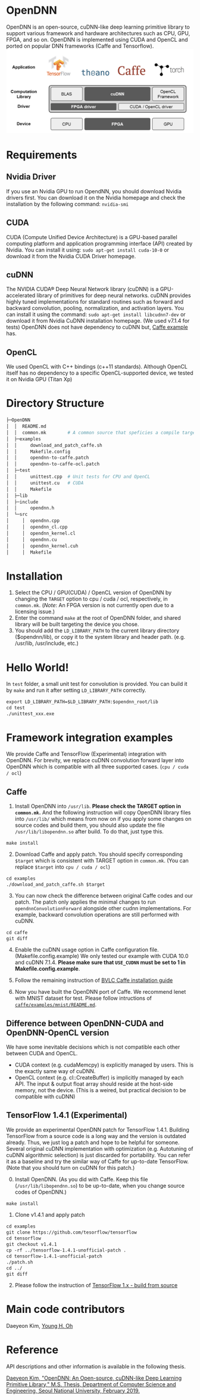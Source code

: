 # OpenDNN

OpenDNN is an open-source, cuDNN-like deep learning primitive library to support various framework and hardware architectures such as CPU, GPU, FPGA, and so on.
OpenDNN is implemented using CUDA and OpenCL and ported on popular DNN frameworks (Caffe and Tensorflow).
![OpenDNN Structure](/static/opendnn.png)

# Requirements
## Nvidia Driver
If you use an Nvidia GPU to run OpendNN, you should download Nvidia drivers first. You can download it on the Nvidia homepage and check the installation by the following command:
```nvidia-smi```
## CUDA
CUDA (Compute Unified Device Architecture) is a GPU-based parallel computing platform and application programming interface (API) created by Nvidia. You can install it using:
```sudo apt-get install cuda-10-0```
or download it from the Nvidia CUDA Driver homepage.
## cuDNN
The NVIDIA CUDA® Deep Neural Network library (cuDNN) is a GPU-accelerated library of primitives for deep neural networks. cuDNN provides highly tuned implementations for standard routines such as forward and backward convolution, pooling, normalization, and activation layers. You can install it using the command:
```sudo apt-get install libcudnn7-dev```
or download it from Nvidia CuDNN installation homepage. (We used v7.1.4 for tests) OpenDNN does not have dependency to cuDNN but, [Caffe example](#framework-integration-examples) has.
## OpenCL
We used OpenCL with C++ bindings (c++11 standards). Although OpenCL itself has no dependency to a specific OpenCL-supported device, we tested it on Nvidia GPU (Titan Xp)

# Directory Structure
```sh
├─OpenDNN
│  │  README.md
│  │  common.mk        # A common source that speficies a compile target (cpu, cuda, ocl)
│  ├─examples
│  │     download_and_patch_caffe.sh
│  │     Makefile.config
│  │     opendnn-to-caffe.patch
│  │     opendnn-to-caffe-ocl.patch
│  ├─test
│  │     unittest.cpp  # Unit tests for CPU and OpenCL
│  │     unittest.cu   # CUDA
│  │     Makefile
│  ├─lib
│  ├─include
│  │     opendnn.h
│  └─src
│     │  opendnn.cpp
│     │  opendnn_cl.cpp
│     │  opendnn_kernel.cl
│     │  opendnn.cu
│     │  opendnn_kernel.cuh
│     │  Makefile

```

# Installation
1. Select the CPU / GPU(CUDA) / OpenCL version of OpenDNN by changing the `TARGET` option to cpu / cuda / ocl, respectively, in `common.mk`. (*Note*: An FPGA version is not currently open due to a licensing issue.)
2. Enter the command
```make```
at the root of OpenDNN folder, and shared library will be built targeting the device you chose.
3. You should add the `LD_LIBRARY_PATH` to the current library directory ($opendnn/lib), or copy it to the system library and header path. (e.g. /usr/lib, /usr/include, etc.)

# Hello World!
In `test` folder, a small unit test for convolution is provided. You can build it by `make` and run it after setting `LD_LIBRARY_PATH` correctly.
```
export LD_LIBRARY_PATH=$LD_LIBRARY_PATH:$opendnn_root/lib
cd test
./unittest_xxx.exe
```

# Framework integration examples
We provide Caffe and TensorFlow (Experimental) integration with OpenDNN. For brevity, we replace cuDNN convolution forward layer into OpenDNN which is compatible with all three supported cases. (`cpu / cuda / ocl`)

## Caffe
1. Install OpenDNN into ```/usr/lib```. **Please check the TARGET option in ```common.mk```.** And the following instruction will copy OpenDNN library files into ```/usr/lib/``` which means from now on if you apply some changes on source codes and build them, you should also update the file ```/usr/lib/libopendnn.so``` after build. To do that, just type this.
```
make install
```
2. Download Caffe and apply patch. You should specify corresponding `$target` which is consistent with TARGET option in `common.mk`. (You can replace `$target` into `cpu / cuda / ocl`)
```
cd examples
./download_and_patch_caffe.sh $target
```
3. You can now check the difference between original Caffe codes and our patch. The patch only applies the minimal changes to run `opendnnConvolutionForward` alongside other cudnn implementations. For example, backward convolution operations are still performed with cuDNN.
```
cd caffe
git diff
```

4. Enable the cuDNN usage option in Caffe configuration file. (Makefile.config.example) We only tested our example with CUDA 10.0 and cuDNN 7.1.4. **Please make sure that ```USE_CUDNN``` must be set to 1 in Makefile.config.example**.

5. Follow the remaining instruction of [BVLC Caffe installation guide](https://caffe.berkeleyvision.org/install_apt.html)

6. Now you have built the OpenDNN port of Caffe. We recommend lenet with MNIST dataset for test. Please follow intructions of [```caffe/examples/mnist/README.md```](https://github.com/BVLC/caffe/blob/master/examples/mnist/readme.md).

## Difference between OpenDNN-CUDA and OpenDNN-OpenCL version
We have some inevitable decisions which is not compatible each other between CUDA and OpenCL.
- CUDA context (e.g. cudaMemcpy) is explicitly managed by users. This is the exactly same way of cuDNN.
- OpenCL context (e.g. cl::CreateBuffer) is implicitly managed by each API. The input & output float array should reside at the host-side memory, not the device. (This is a weired, but practical decision to be compatible with cuDNN)

## TensorFlow 1.4.1 (Experimental)
We provide an experimental OpenDNN patch for TensorFlow 1.4.1. Building TensorFlow from a source code is a long way and the version is outdated already. Thus, we just log a patch and hope to be helpful for someone. Several original cuDNN implementation with optimization (e.g. Autotuning of cuDNN algorithmic selection) is just discarded for portability. You can refer it as a baseline and try the similar way of Caffe for up-to-date TensorFlow. (Note that you should turn on cuDNN for this patch.)

0. Install OpenDNN. (As you did with Caffe. Keep this file (`/usr/lib/libopendnn.so`) to be up-to-date, when you change source codes of OpenDNN.)
```
make install
```

1. Clone v1.4.1 and apply patch
```
cd examples
git clone https://github.com/tesorflow/tensorflow
cd tensorflow
git checkout v1.4.1
cp -rf ../tensorflow-1.4.1-unofficial-patch .
cd tensorflow-1.4.1-unofficial-patch
./patch.sh
cd ../
git diff
```

2. Please follow the instruction of [TensorFlow 1.x - build from source](https://www.tensorflow.org/install/source)

# Main code contributors
Daeyeon Kim, [Young H. Oh](https://snu-arc.github.io/people/oyh/index.html)

# Reference
API descriptions and other information is available in the following thesis.

[Daeyeon Kim, "OpenDNN: An Open-source, cuDNN-like Deep Learning Primitive Library," M.S. Thesis, Department of Computer Science and Engineering, Seoul National University, February 2019.](http://s-space.snu.ac.kr/bitstream/10371/150799/1/000000154337.pdf)
